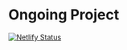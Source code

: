 # Ongoing Project

[![Netlify Status](https://api.netlify.com/api/v1/badges/45c03833-2e07-495d-b70e-e6da435588fc/deploy-status)](https://app.netlify.com/sites/dynamic-portfolio/deploys)

